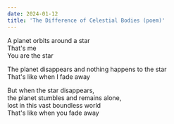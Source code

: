 ```yaml
---
date: 2024-01-12
title: 'The Difference of Celestial Bodies (poem)'
---
```


A planet orbits around a star  
That's me  
You are the star  

The planet disappears and nothing happens to the star  
That's like when I fade away  

But when the star disappears,  
the planet stumbles and remains alone,  
lost in this vast boundless world  
That's like when you fade away  